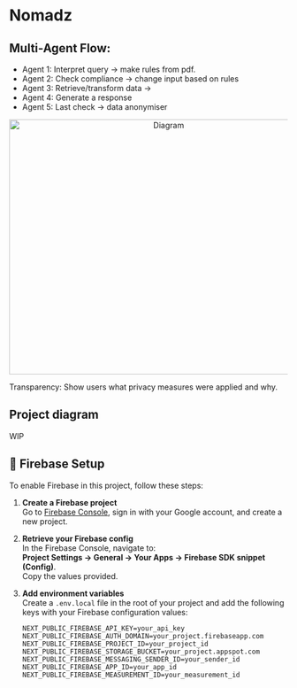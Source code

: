 # Nomadz
## Multi-Agent Flow:
* Agent 1: Interpret query -> make rules from pdf.
* Agent 2: Check compliance -> change input based on rules
* Agent 3: Retrieve/transform data -> 
* Agent 4: Generate a response
* Agent 5: Last check -> data anonymiser  

<div align="center">
  <img width="561" height="461" alt="Diagram" src="https://github.com/user-attachments/assets/fd6a73eb-6ef8-4d32-9fbd-aec62ee997eb" />
</div>


Transparency: Show users what privacy measures were applied and why.

## Project diagram
WIP

## 🔧 Firebase Setup

To enable Firebase in this project, follow these steps:

1. **Create a Firebase project**  
   Go to [Firebase Console](https://console.firebase.google.com/), sign in with your Google account, and create a new project.

2. **Retrieve your Firebase config**  
   In the Firebase Console, navigate to:  
   **Project Settings → General → Your Apps → Firebase SDK snippet (Config)**.  
   Copy the values provided.

3. **Add environment variables**  
   Create a `.env.local` file in the root of your project and add the following keys with your Firebase configuration values:

   ```env
   NEXT_PUBLIC_FIREBASE_API_KEY=your_api_key
   NEXT_PUBLIC_FIREBASE_AUTH_DOMAIN=your_project.firebaseapp.com
   NEXT_PUBLIC_FIREBASE_PROJECT_ID=your_project_id
   NEXT_PUBLIC_FIREBASE_STORAGE_BUCKET=your_project.appspot.com
   NEXT_PUBLIC_FIREBASE_MESSAGING_SENDER_ID=your_sender_id
   NEXT_PUBLIC_FIREBASE_APP_ID=your_app_id
   NEXT_PUBLIC_FIREBASE_MEASUREMENT_ID=your_measurement_id
